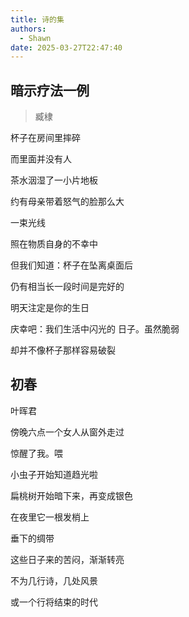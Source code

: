 ```yaml
---
title: 诗的集
authors:
  - Shawn
date: 2025-03-27T22:47:40
---
```


## 暗示疗法一例

>臧棣 

杯子在房间里摔碎 

而里面并没有人 

茶水洇湿了一小片地板 

约有母亲带着怒气的脸那么大 

一束光线 

照在物质自身的不幸中 

但我们知道：杯子在坠离桌面后 

仍有相当长一段时间是完好的 

明天注定是你的生日 

庆幸吧：我们生活中闪光的 日子。虽然脆弱 

却并不像杯子那样容易破裂


## 初春

叶晖君 

傍晚六点一个女人从窗外走过 

惊醒了我。喂 

小虫子开始知道趋光啦 

扁桃树开始暗下来，再变成银色 

在夜里它一根发梢上 

垂下的绸带 

这些日子来的苦闷，渐渐转亮 

不为几行诗，几处风景 

或一个行将结束的时代